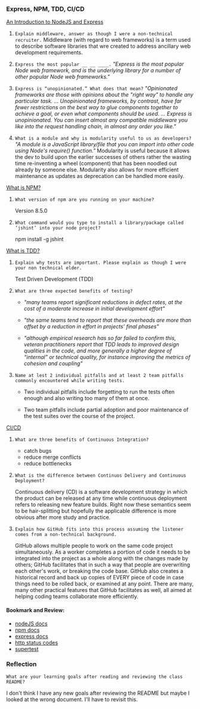 ### Express, NPM, TDD, CI/CD

[An Introduction to NodeJS and Express](https://developer.mozilla.org/en-US/docs/Learn/Server-side/Express_Nodejs/Introduction)


1. `Explain middleware, answer as though I were a non-technical recruiter.`
    Middleware (with regard to web frameworks) is a term used to describe software libraries that wre created to address ancillary web development requirements. 

2. `Express the most popular __ __ ____.`
    _"Express is the most popular Node web framework, and is the underlying library for a number of other popular Node web frameworks."_

3. `Express is “unopinionated.” What does that mean?`
    _"Opinionated frameworks are those with opinions about the "right way" to handle any particular task. ... Unopinionated frameworks, by contrast, have far fewer restrictions on the best way to glue components together to achieve a goal, or even what components should be used. ... Express is unopinionated. You can insert almost any compatible middleware you like into the request handling chain, in almost any order you like."_

4. `What is a module and why is modularity useful to us as developers?`
    _"A module is a JavaScript library/file that you can import into other code using Node's require() function."_ Modularity is useful because it allows the dev to build upon the earlier successes of others rather the wasting time re-inventing a wheel (component) that has been noodled out already by someone else. Modularity also allows for more efficient maintenance as updates as deprecation can be handled more easily.

[What is NPM?](https://docs.npmjs.com/getting-started/what-is-npm)

1. `What version of npm are you running on your machine?`

    Version 8.5.0

2. `What command would you type to install a library/package called ‘jshint’ into your node project?`

    npm install -g jshint

[What is TDD?](https://www.agilealliance.org/glossary/tdd/)

1. `Explain why tests are important. Please explain as though I were your non technical elder.`

   Test Driven Development (TDD) 

2. `What are three expected benefits of testing?`
    * _"many teams report significant reductions in defect rates, at the cost of a moderate increase in initial development effort"_

    * _"the same teams tend to report that these overheads are more than offset by a reduction in effort in projects’ final phases"_
    
    * _"although empirical research has so far failed to confirm this, veteran practitioners report that TDD leads to improved design qualities in the code, and more generally a higher degree of “internal” or technical quality, for instance improving the metrics of cohesion and coupling"_

3. `Name at lest 2 individual pitfalls and at least 2 team pitfalls commonly encountered while writing tests.`
    * Two individual pitfalls include forgetting to run the tests often enough and also writing too many of them at once.

    * Two team pitfalls include partial adoption and poor maintenance of the test suites over the course of the project.

[CI/CD](https://www.youtube.com/watch?v=xSv_m3KhUO8)

1. `What are three benefits of Continuous Integration?`

    * catch bugs
    * reduce merge conflicts
    * reduce bottlenecks

2. `What is the difference between Continuos Delivery and Continuous Deployment?`

    Continuous delivery (CD) is a software development strategy in which the product can be released at any time while continuous deployment refers to releasing new feature builds. Right now these semantics seem to be hair-splitting but hopefully the applicable difference is more obvious after more study and practice. 

3. `Explain how GitHub fits into this process assuming the listener comes from a non-technical background.`

    GitHub allows multiple people to work on the same code project simultaneously. As a worker completes a portion of code it needs to be integrated into the project as a whole along with the changes made by others; GitHub facilitates that in such a way that people are overwriting each other's work, or breaking the code base. GitHub also creates a historical record and back up copies of EVERY piece of code in case things need to be rolled back, or examined at any point. There are many, many other practical features that GitHub facilitates as well, all aimed at helping coding teams collaborate more efficiently.

#### Bookmark and Review:

* [nodeJS docs](https://nodejs.org/en/docs/)
* [npm docs](https://docs.npmjs.com/)
* [express docs](https://expressjs.com/en/4x/api.html)
* [http status codes](https://www.restapitutorial.com/httpstatuscodes.html)
* [supertest](https://github.com/visionmedia/supertest)

### Reflection
`What are your learning goals after reading and reviewing the class README?`

I don't think I have any new goals after reviewing the README but maybe I looked at the wrong document. I'll have to revisit this.